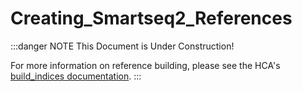 # Creating_Smartseq2_References

:::danger NOTE
This Document is Under Construction!

For more information on reference building, please see the HCA's [build_indices documentation](https://github.com/HumanCellAtlas/skylab/tree/master/library/accessory_workflows/build_indices).
:::
